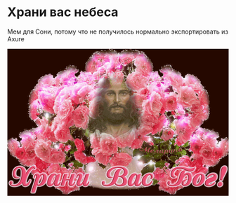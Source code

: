 # Храни вас небеса

Мем для Сони, потому что не получилось нормально экспортировать из Axure

![](https://github.com/inctnce/demomem/blob/main/src/assets/images/god.png)
